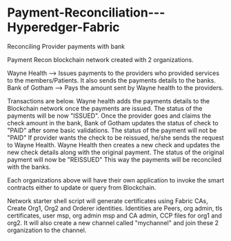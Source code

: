 # Payment-Reconciliation---Hyperedger-Fabric
Reconciling Provider payments with bank

Payment Recon blockchain network created with 2 organizations.

Wayne Health --> Issues payments to the providers who provided services to the members/Patients. It also sends the payments details to the banks.
Bank of Gotham --> Pays the amount sent by Wayne health to the providers.

Transactions are below.
Wayne health adds the payments details to the Blockchain network once the payments are issued. The status of the payments will be now "ISSUED".
Once the provider goes and claims the check amount in the bank, Bank of Gotham updates the status of check to "PAID" after some basic validations. The status of the payment will not be "PAID"
If provider wants the check to be reissued, he/she sends the request to Wayne Health.
Wayne Health then creates a new check and updates the new check details along with the original payment. The status of the original payment will now be "REISSUED"
This way the payments will be reconciled with the banks.

Each organizations above will have their own application to invoke the smart contracts either to update or query from Blockchain.

Network starter shell script will generate certificates using Fabric CAs, Create Org1, Org2 and Orderer identities.
Identities are Peers, org admin, tls certificates, user msp, org admin msp and CA admin, CCP files for org1 and org2.
It will also create a new channel called "mychannel" and join these 2 organization to the channel.
